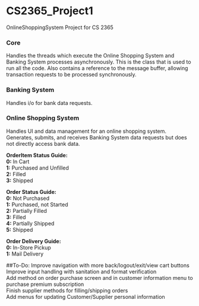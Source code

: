# CS2365_Project1
OnlineShoppingSystem Project for CS 2365

### Core
Handles the threads which execute the Online Shopping System and Banking System processes asynchronously.
This is the class that is used to run all the code.
Also contains a reference to the message buffer, allowing transaction requests to be processed synchronously.

### Banking System
Handles i/o for bank data requests.

### Online Shopping System
Handles UI and data management for an online shopping system.
Generates, submits, and receives Banking System data requests but does not directly access bank data.

<b>OrderItem Status Guide:</b></br>
<b>0:</b> In Cart<br/>
<b>1:</b> Purchased and Unfilled<br/>
<b>2:</b> Filled<br/>
<b>3:</b> Shipped<br/>

<b>Order Status Guide:</b></br>
<b>0:</b> Not Purchased<br/>
<b>1:</b> Purchased, not Started<br/>
<b>2:</b> Partially Filled<br/>
<b>3:</b> Filled<br/>
<b>4:</b> Partially Shipped<br/>
<b>5:</b> Shipped<br/>

<b>Order Delivery Guide:</b></br>
<b>0:</b> In-Store Pickup<br/>
<b>1:</b> Mail Delivery<br/>

##To-Do:
Improve navigation with more back/logout/exit/view cart buttons  
Improve input handling with sanitation and format verification  
Add method on order purchase screen and in customer information menu to purchase premium subscription  
Finish supplier methods for filling/shipping orders  
Add menus for updating Customer/Supplier personal information  
